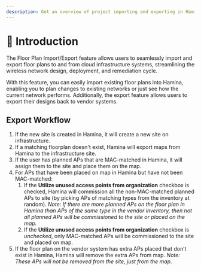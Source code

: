 ```yaml
---
description: Get an overview of project importing and exporting in Hamina Network Planner.
---
```


# 🔁 Introduction

The Floor Plan Import/Export feature allows users to seamlessly import and export floor plans to and from cloud infrastructure systems, streamlining the wireless network design, deployment, and remediation cycle.

With this feature, you can easily import existing floor plans into Hamina, enabling you to plan changes to existing networks or just see how the current network performs. Additionally, the export feature allows users to export their designs back to vendor systems.

## Export Workflow

1. If the new site is created in Hamina, it will create a new site on infrastructure.
2. If a matching floorplan doesn't exist, Hamina will export maps from Hamina to the infrastructure site.
3. If the user has planned APs that are MAC-matched in Hamina, it will assign them to the site and place them on the map.
4. For APs that have been placed on map in Hamina but have not been MAC-matched:
   1. If the **Utilize unused access points from organization** checkbox is checked, Hamina will commission all the non-MAC-matched planned APs to site (by picking APs of matching types from the inventory at random). _Note: If there are more planned APs on the floor plan in Hamina than APs of the same type in the vendor inventory, then not all planned APs will be commissioned to the site or placed on the map._
   2. If the **Utilize unused access points from organization** checkbox is _unchecked_, only MAC-matched APs will be commissioned to the site and placed on map.
5. If the floor plan on the vendor system has extra APs placed that don’t exist in Hamina, Hamina will remove the extra APs from map. _Note: These APs will not be removed from the site, just from the map._

